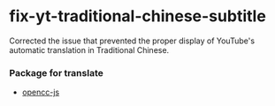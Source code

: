 # fix-yt-traditional-chinese-subtitle

Corrected the issue that prevented the proper display of YouTube's automatic translation in Traditional Chinese.

### Package for translate

- [opencc-js](https://github.com/nk2028/opencc-js)
